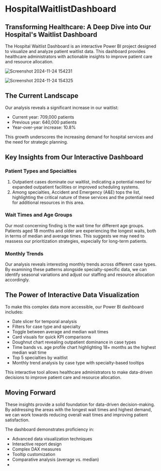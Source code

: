 # HospitalWaitlistDashboard

## Transforming Healthcare: A Deep Dive into Our Hospital's Waitlist Dashboard


The Hospital Waitlist Dashboard is an interactive Power BI project designed to visualize and analyze patient waitlist data. This dashboard provides healthcare administrators with actionable insights to improve patient care and resource allocation.

![Screenshot 2024-11-24 154231](https://github.com/user-attachments/assets/697c62fe-1f3f-42b7-82d5-902f86419980)


![Screenshot 2024-11-24 154325](https://github.com/user-attachments/assets/bcd6bf37-4097-48f6-9ddf-7a9e031403b4)



## The Current Landscape

Our analysis reveals a significant increase in our waitlist:
- Current year: 709,000 patients
- Previous year: 640,000 patients
- Year-over-year increase: 10.8%

This growth underscores the increasing demand for hospital services and the need for strategic planning.

## Key Insights from Our Interactive Dashboard

### Patient Types and Specialties

1. Outpatient cases dominate our waitlist, indicating a potential need for expanded outpatient facilities or improved scheduling systems.
2. Among specialties, Accident and Emergency (A&E) tops the list, highlighting the critical nature of these services and the potential need for additional resources in this area.

### Wait Times and Age Groups

Our most concerning finding is the wait time for different age groups. Patients aged 18 months and older are experiencing the longest waits, both in terms of median and average times. This suggests we may need to reassess our prioritization strategies, especially for long-term patients.

### Monthly Trends

Our analysis reveals interesting monthly trends across different case types. By examining these patterns alongside specialty-specific data, we can identify seasonal variations and adjust our staffing and resource allocation accordingly.

## The Power of Interactive Data Visualization

To make this complex data more accessible, our Power BI dashboard includes:

- Date slicer for temporal analysis
- Filters for case type and specialty
- Toggle between average and median wait times
- Card visuals for quick KPI comparisons
- Doughnut chart revealing outpatient dominance in case types
- Time bands vs. age profile chart highlighting 18+ months as the highest median wait time
- Top 5 specialties by waitlist
- Monthly trend analysis by case type with specialty-based tooltips

This interactive tool allows healthcare administrators to make data-driven decisions to improve patient care and resource allocation.

## Moving Forward

These insights provide a solid foundation for data-driven decision-making. By addressing the areas with the longest wait times and highest demand, we can work towards reducing overall wait times and improving patient satisfaction.

The dashboard demonstrates proficiency in:
- Advanced data visualization techniques
- Interactive report design
- Complex DAX measures
- Tooltip customization
- Comparative analysis (average vs. median)
- 



